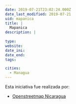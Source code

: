 ```yaml
---
date: 2019-07-21T23:02:24.000Z
date_last_modified: 2019-07-21
uid: mapanica
title: |
  Mapanica
description: |
  
type: 
website: 
date_ini: 
date_end: 
tags:

cities: 
  - Managua
---
```


Esta iniciativa fue realizada por:

- [Openstreetmap Nicaragua](/organizaciones/openstreetmap-nicaragua)

